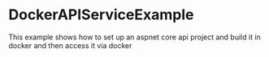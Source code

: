 # DockerAPIServiceExample
This example shows how to set up an aspnet core api project and build it in docker and then access it via docker
